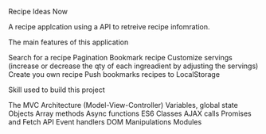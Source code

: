 Recipe Ideas Now 

A recipe applcation using a API to retreive recipe infomration.

The main features of this application

Search for a recipe
Pagination
Bookmark recipe
Customize servings (increase or decrease the qty of each ingreadient by adjusting the servings)
Create you own recipe
Push bookmarks recipes to LocalStorage


Skill used to build this project 

The MVC Architecture (Model-View-Controller)
Variables, global state
Objects
Array methods
Async functions
ES6 Classes
AJAX calls
Promises and Fetch API
Event handlers
DOM Manipulations
Modules